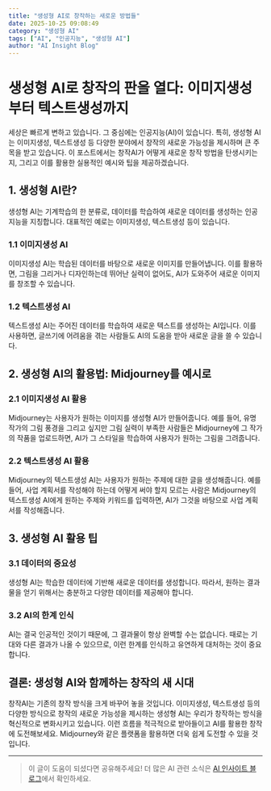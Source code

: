 ```yaml
---
title: "생성형 AI로 창작하는 새로운 방법들"
date: 2025-10-25 09:08:49
category: "생성형 AI"
tags: ["AI", "인공지능", "생성형 AI"]
author: "AI Insight Blog"
---
```


# 생성형 AI로 창작의 판을 열다: 이미지생성부터 텍스트생성까지

세상은 빠르게 변하고 있습니다. 그 중심에는 인공지능(AI)이 있습니다. 특히, 생성형 AI는 이미지생성, 텍스트생성 등 다양한 분야에서 창작의 새로운 가능성을 제시하며 큰 주목을 받고 있습니다. 이 포스트에서는 창작AI가 어떻게 새로운 창작 방법을 탄생시키는지, 그리고 이를 활용한 실용적인 예시와 팁을 제공하겠습니다.

## 1. 생성형 AI란?

생성형 AI는 기계학습의 한 분류로, 데이터를 학습하여 새로운 데이터를 생성하는 인공지능을 지칭합니다. 대표적인 예로는 이미지생성, 텍스트생성 등이 있습니다.

### 1.1 이미지생성 AI

이미지생성 AI는 학습된 데이터를 바탕으로 새로운 이미지를 만들어냅니다. 이를 활용하면, 그림을 그리거나 디자인하는데 뛰어난 실력이 없어도, AI가 도와주어 새로운 이미지를 창조할 수 있습니다.

### 1.2 텍스트생성 AI

텍스트생성 AI는 주어진 데이터를 학습하여 새로운 텍스트를 생성하는 AI입니다. 이를 사용하면, 글쓰기에 어려움을 겪는 사람들도 AI의 도움을 받아 새로운 글을 쓸 수 있습니다.

## 2. 생성형 AI의 활용법: Midjourney를 예시로

### 2.1 이미지생성 AI 활용

Midjourney는 사용자가 원하는 이미지를 생성형 AI가 만들어줍니다. 예를 들어, 유명 작가의 그림 풍경을 그리고 싶지만 그림 실력이 부족한 사람들은 Midjourney에 그 작가의 작품을 업로드하면, AI가 그 스타일을 학습하여 사용자가 원하는 그림을 그려줍니다.

### 2.2 텍스트생성 AI 활용

Midjourney의 텍스트생성 AI는 사용자가 원하는 주제에 대한 글을 생성해줍니다. 예를 들어, 사업 계획서를 작성해야 하는데 어떻게 써야 할지 모르는 사람은 Midjourney의 텍스트생성 AI에게 원하는 주제와 키워드를 입력하면, AI가 그것을 바탕으로 사업 계획서를 작성해줍니다.

## 3. 생성형 AI 활용 팁

### 3.1 데이터의 중요성

생성형 AI는 학습한 데이터에 기반해 새로운 데이터를 생성합니다. 따라서, 원하는 결과물을 얻기 위해서는 충분하고 다양한 데이터를 제공해야 합니다.

### 3.2 AI의 한계 인식

AI는 결국 인공적인 것이기 때문에, 그 결과물이 항상 완벽할 수는 없습니다. 때로는 기대와 다른 결과가 나올 수 있으므로, 이런 한계를 인식하고 유연하게 대처하는 것이 중요합니다.

## 결론: 생성형 AI와 함께하는 창작의 새 시대

창작AI는 기존의 창작 방식을 크게 바꾸어 놓을 것입니다. 이미지생성, 텍스트생성 등의 다양한 방식으로 창작의 새로운 가능성을 제시하는 생성형 AI는 우리가 창작하는 방식을 혁신적으로 변화시키고 있습니다. 이런 흐름을 적극적으로 받아들이고 AI를 활용한 창작에 도전해보세요. Midjourney와 같은 플랫폼을 활용하면 더욱 쉽게 도전할 수 있을 것입니다.

---

> 이 글이 도움이 되셨다면 공유해주세요! 
> 더 많은 AI 관련 소식은 [AI 인사이트 블로그](https://tonyhwang1004.github.io/ai-insight-blog)에서 확인하세요.
